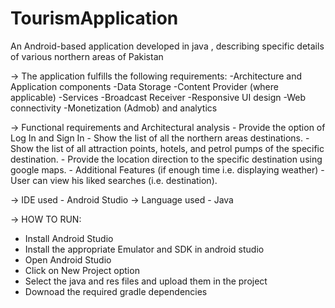 # TourismApplication
An Android-based application developed in java , describing specific details of various northern areas of Pakistan

-> The application fulfills the following requirements:
    -Architecture and Application components
    -Data Storage
    -Content Provider (where applicable)
    -Services
    -Broadcast Receiver
    -Responsive UI design
    -Web connectivity
    -Monetization (Admob) and analytics
    
-> Functional requirements and Architectural analysis
    - Provide the option of Log In and Sign In
    - Show the list of all the northern areas destinations.
    - Show the list of all attraction points, hotels, and petrol pumps of the specific destination.
    - Provide the location direction to the specific destination using google maps.
    - Additional Features (if enough time i.e. displaying weather)
    - User can view his liked searches (i.e. destination).
    
-> IDE used
       - Android Studio
-> Language used
       - Java
       
-> HOW TO RUN:
  - Install Android Studio
  - Install the appropriate Emulator and SDK in android studio
  - Open Android Studio
  - Click on New Project option
  - Select the java and res files and upload them in the project
  - Downoad the required gradle dependencies
